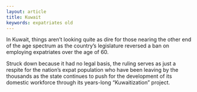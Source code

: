 ```yaml
---
layout: article
title: Kuwait
keywords: expatriates old
---
```


In Kuwait, things aren’t looking quite as dire for those nearing the other end of the age spectrum as the country’s legislature reversed a ban on employing expatriates over the age of 60.

Struck down because it had no legal basis, the ruling serves as just a respite for the nation’s expat population who have been leaving by the thousands as the state continues to push for the development of its domestic workforce through its years-long “Kuwaitization” project.
